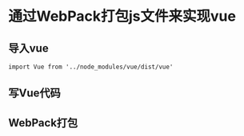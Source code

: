 # 通过WebPack打包js文件来实现vue

## 导入vue

    import Vue from '../node_modules/vue/dist/vue'

## 写Vue代码

## WebPack打包
